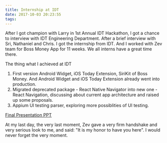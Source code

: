 ```yaml
---
title: Internship at IDT
date: 2017-10-03 20:23:55
tags:
---
```


After I got champion with Larry in 1st Annual IDT Hackathon, I got a chance to interview with IDT Engineering Department. After a brief interview with Sri, Nathaniel and Chris. I got the internship from IDT. And I worked with Zev team for Boss Money App for 11 weeks. We all interns have a great time there. 

The thing what I achieved at IDT

1. First version Android Widget, iOS Today Extension, SiriKit of Boss Money. And Android Widget and iOS Today Extension already went into production.
2. Migrated deprecated package - React Native Navigator into new one - React Navigation, discussing about current app architecture and raised up some proposals.
3. Appium UI testing parser, exploring more possiblities of UI testing.

[Final Presentation PPT](https://drive.google.com/file/d/0BwtCALUPI578QWprd1dBQ0FFdXM/view?usp=sharing)

At my last day, the very last moment, Zev gave a very firm handshake and very serious look to me, and said: "It is my honor to have you here". I would never forget the very moment.